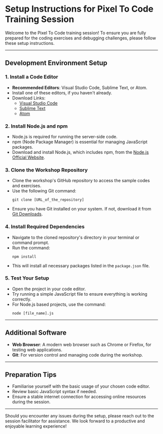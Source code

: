 # Setup Instructions for Pixel To Code Training Session

Welcome to the Pixel To Code training session! To ensure you are fully prepared for the coding exercises and debugging challenges, please follow these setup instructions.

---

## Development Environment Setup

### 1. Install a Code Editor

- **Recommended Editors**: Visual Studio Code, Sublime Text, or Atom.
- Install one of these editors, if you haven't already.
- Download Links:
  - [Visual Studio Code](https://code.visualstudio.com/download)
  - [Sublime Text](https://www.sublimetext.com/3)
  - [Atom](https://atom.io/)

### 2. Install Node.js and npm

- Node.js is required for running the server-side code.
- npm (Node Package Manager) is essential for managing JavaScript packages.
- Download and install Node.js, which includes npm, from the [Node.js Official Website](https://nodejs.org/en/download/).

### 3. Clone the Workshop Repository

- Clone the workshop's GitHub repository to access the sample codes and exercises.
- Use the following Git command: 
  ```
  git clone [URL_of_the_repository]
  ```
- Ensure you have Git installed on your system. If not, download it from [Git Downloads](https://git-scm.com/downloads).

### 4. Install Required Dependencies

- Navigate to the cloned repository's directory in your terminal or command prompt.
- Run the command:
  ```
  npm install
  ```
- This will install all necessary packages listed in the `package.json` file.

### 5. Test Your Setup

- Open the project in your code editor.
- Try running a simple JavaScript file to ensure everything is working correctly.
- For Node.js based projects, use the command:
  ```
  node [file_name].js
  ```

---

## Additional Software

- **Web Browser**: A modern web browser such as Chrome or Firefox, for testing web applications.
- **Git**: For version control and managing code during the workshop.

---

## Preparation Tips

- Familiarise yourself with the basic usage of your chosen code editor.
- Review basic JavaScript syntax if needed.
- Ensure a stable internet connection for accessing online resources during the session.

---

Should you encounter any issues during the setup, please reach out to the session facilitator for assistance. We look forward to a productive and enjoyable learning experience!